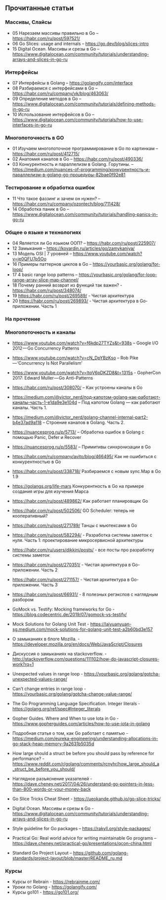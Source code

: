 ## Прочитанные статьи

### Массивы, Слайсы

* 05 Нарезаем массивы правильно в Go – https://habr.com/ru/post/597521/
* 06 Go Slices: usage and internals – https://go.dev/blog/slices-intro
* 15 Digital Ocean. Массивы и срезы в Go – https://www.digitalocean.com/community/tutorials/understanding-arrays-and-slices-in-go-ru


### Интерфейсы

* 07 Интерфейсы в Golang – https://golangify.com/interface
* 08 Разбираемся с интерфейсами в Go – https://habr.com/ru/company/vk/blog/463063/
* 09 Определение методов в Go – https://www.digitalocean.com/community/tutorials/defining-methods-in-go-ru
* 10 Использование интерфейсов в Go – https://www.digitalocean.com/community/tutorials/how-to-use-interfaces-in-go-ru


### Многопоточность в GO

* 01 Изучаем многопоточное программирование в Go по картинкам – https://habr.com/ru/post/412715/
* 02 Анатомия каналов в Go – https://habr.com/ru/post/490336/
* 03 Конкурентность и параллелизм в Golang. Горутины. – https://medium.com/nuances-of-programming/конкурентность-и-параллелизм-в-golang-go-процедуры-82bae0f92e81


### Тестирование и обработка ошибок

* 11 Что такое фаззинг и зачем он нужен? – https://habr.com/ru/company/ozontech/blog/711428/
* 14 Обработка паник в Go – https://www.digitalocean.com/community/tutorials/handling-panics-in-go-ru


### Общее о языке и технологиях

* 04 Является ли Go языком ООП? – https://habr.com/ru/post/225907/
* 12 Замыкания – https://kovardin.ru/articles/go/zamykaniya/
* 13 Модель OSI | 7 уровней – https://www.youtube.com/watch?v=je0QFU7p5Oo
* 16 Примеры паттернов циклов в Gо – https://yourbasic.org/golang/for-loop/
* 17 4 basic range loop patterns – https://yourbasic.org/golang/for-loop-range-array-slice-map-channel/
* 18 Почему ранний возврат из функций так важен? - https://habr.com/ru/post/348074/
* 19 https://habr.com/ru/post/269589/ - Чистая архитектура
* 20 https://habr.com/ru/post/269893/ - Чистая архитектура в Go-приложении. Часть 1



### На прочтение



### Многопоточность и каналы

* https://www.youtube.com/watch?v=f6kdp27TYZs&t=938s  – Google I/O 2012 — Go Concurrency Patterns
* https://www.youtube.com/watch?v=cN_DpYBzKso  – Rob Pike — ‘Concurrency Is Not Parallelism’
* https://www.youtube.com/watch?v=ltqV6pDKZD8&t=1315s  - GopherCon 2017: Edward Muller — Go Anti-Patterns

* https://habr.com/ru/post/308070/ – Как устроены каналы в Go
* https://medium.com/@victor_nerd/под-капотом-golang-как-работают-каналы-часть-1-e1da9e3e104d – Под капотом Golang — как работают каналы. Часть 1.
* https://medium.com/@victor_nerd/golang-channel-internal-part2-b4e37ad9a118 – Строение каналов в Golang. Часть 2.



* https://nuancesprog.ru/p/5713/ – Обработка ошибок в Golang с помощью Panic, Defer и Recover
* https://nuancesprog.ru/p/5583/ – Примитивы синхронизации в Go
* https://habr.com/ru/company/avito/blog/466495/    Как не ошибиться с конкурентностью в Go
* https://habr.com/ru/post/338718/    Разбираемся с новым sync.Map в Go 1.9
* https://golangs.org/life-mars    Конкурентность в Go на примере создания игры для изучения Марса
* https://habr.com/ru/post/489862/  Как работает планировщик Go
* https://habr.com/ru/post/502506/    GO Scheduler: теперь не кооперативный?
* https://habr.com/ru/post/271789/    Танцы с мьютексами в Go


* https://habr.com/ru/post/582294/ - Разработка системы заметок с нуля. Часть 1: проектирование микросервисной архитектуры
* https://habr.com/ru/users/dikkini/posts/ - все посты про разработку системы заметок




* https://habr.com/ru/post/270351/ - Чистая архитектура в Go-приложении. Часть 2
* https://habr.com/ru/post/271157/ - Чистая архитектура в Go-приложении. Часть 3


* https://habr.com/ru/post/66931/ - 8 полезных регэкспов с наглядным разбором

* GoMock vs. Testify: Mocking frameworks for Go - https://blog.codecentric.de/2019/07/gomock-vs-testify/
* Mock Solutions for Golang Unit Test - https://laiyuanyuan-sg.medium.com/mock-solutions-for-golang-unit-test-a2b60bd3e157

* О замыканиях в блоге Mozilla. - https://developer.mozilla.org/en/docs/Web/JavaScript/Closures
* Дискуссия о замыканиях на stackoverflow. - http://stackoverflow.com/questions/111102/how-do-javascript-closures-work?rq=1

* Unexpected values in range loop - https://yourbasic.org/golang/gotcha-unexpected-values-range/
* Can’t change entries in range loop - https://yourbasic.org/golang/gotcha-change-value-range/

* The Go Programming Language Specification. Integer literals - https://golang.org/ref/spec#Integer_literals
* Gopher Guides. Where and When to use Iota in Go - https://www.gopherguides.com/articles/how-to-use-iota-in-golang

* Подробная статья о том, как Go работает с памятью - https://medium.com/eureka-engineering/understanding-allocations-in-go-stack-heap-memory-9a2631b5035d
* How large should a struct be before you should pass by reference for performance? - https://www.reddit.com/r/golang/comments/rcnyhr/how_large_should_a_struct_be_before_you_should/
* Наглядное разъяснение указателей - https://dave.cheney.net/2017/04/26/understand-go-pointers-in-less-than-800-words-or-your-money-back
* Go Slice Tricks Cheat Sheet - https://ueokande.github.io/go-slice-tricks/
* Digital Ocean. Массивы и срезы в Go - https://www.digitalocean.com/community/tutorials/understanding-arrays-and-slices-in-go-ru

* Style guideline for Go packages – https://rakyll.org/style-packages/
* Practical Go: Real world advice for writing maintainable Go programs – https://dave.cheney.net/practical-go/presentations/qcon-china.html
* Standard Go Project Layout – https://github.com/golang-standards/project-layout/blob/master/README_ru.md

### Курсы

* Курсы от Rebrain - https://rebrainme.com/
* Уроки по Golang - https://golangify.com/
* Курсы go101 - https://go101.org/

